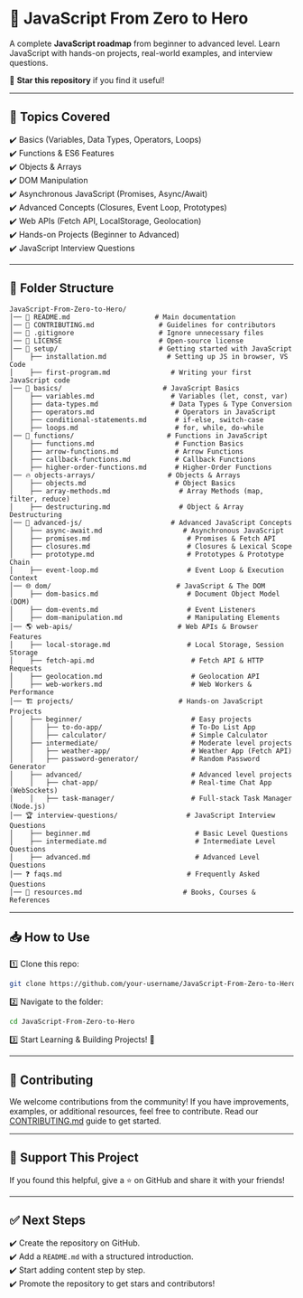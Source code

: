 # 🚀 JavaScript From Zero to Hero

A complete **JavaScript roadmap** from beginner to advanced level. Learn JavaScript with hands-on projects, real-world examples, and interview questions.

🌟 **Star this repository** if you find it useful!

---

## 📌 Topics Covered

✔️ Basics (Variables, Data Types, Operators, Loops)  
✔️ Functions & ES6 Features  
✔️ Objects & Arrays  
✔️ DOM Manipulation  
✔️ Asynchronous JavaScript (Promises, Async/Await)  
✔️ Advanced Concepts (Closures, Event Loop, Prototypes)  
✔️ Web APIs (Fetch API, LocalStorage, Geolocation)  
✔️ Hands-on Projects (Beginner to Advanced)  
✔️ JavaScript Interview Questions  

---

## 📂 Folder Structure

```
JavaScript-From-Zero-to-Hero/
│── 📜 README.md                     # Main documentation
│── 📜 CONTRIBUTING.md                # Guidelines for contributors
│── 📜 .gitignore                     # Ignore unnecessary files
│── 📜 LICENSE                        # Open-source license
│── 🚀 setup/                         # Getting started with JavaScript
│    ├── installation.md               # Setting up JS in browser, VS Code
│    ├── first-program.md               # Writing your first JavaScript code
│── 📝 basics/                         # JavaScript Basics
│    ├── variables.md                   # Variables (let, const, var)
│    ├── data-types.md                  # Data Types & Type Conversion
│    ├── operators.md                    # Operators in JavaScript
│    ├── conditional-statements.md       # if-else, switch-case
│    ├── loops.md                        # for, while, do-while
│── 🎯 functions/                       # Functions in JavaScript
│    ├── functions.md                    # Function Basics
│    ├── arrow-functions.md              # Arrow Functions
│    ├── callback-functions.md           # Callback Functions
│    ├── higher-order-functions.md       # Higher-Order Functions
│── 🔥 objects-arrays/                  # Objects & Arrays
│    ├── objects.md                      # Object Basics
│    ├── array-methods.md                 # Array Methods (map, filter, reduce)
│    ├── destructuring.md                 # Object & Array Destructuring
│── 🚀 advanced-js/                      # Advanced JavaScript Concepts
│    ├── async-await.md                    # Asynchronous JavaScript
│    ├── promises.md                        # Promises & Fetch API
│    ├── closures.md                        # Closures & Lexical Scope
│    ├── prototype.md                       # Prototypes & Prototype Chain
│    ├── event-loop.md                      # Event Loop & Execution Context
│── 🌐 dom/                               # JavaScript & The DOM
│    ├── dom-basics.md                      # Document Object Model (DOM)
│    ├── dom-events.md                      # Event Listeners
│    ├── dom-manipulation.md                # Manipulating Elements
│── 🌎 web-apis/                          # Web APIs & Browser Features
│    ├── local-storage.md                   # Local Storage, Session Storage
│    ├── fetch-api.md                        # Fetch API & HTTP Requests
│    ├── geolocation.md                      # Geolocation API
│    ├── web-workers.md                      # Web Workers & Performance
│── 🏗️ projects/                          # Hands-on JavaScript Projects
│    ├── beginner/                           # Easy projects
│    │   ├── to-do-app/                      # To-Do List App
│    │   ├── calculator/                     # Simple Calculator
│    ├── intermediate/                       # Moderate level projects
│    │   ├── weather-app/                    # Weather App (Fetch API)
│    │   ├── password-generator/             # Random Password Generator
│    ├── advanced/                           # Advanced level projects
│    │   ├── chat-app/                       # Real-time Chat App (WebSockets)
│    │   ├── task-manager/                   # Full-stack Task Manager (Node.js)
│── 🏆 interview-questions/                 # JavaScript Interview Questions
│    ├── beginner.md                          # Basic Level Questions
│    ├── intermediate.md                      # Intermediate Level Questions
│    ├── advanced.md                          # Advanced Level Questions
│── ❓ faqs.md                               # Frequently Asked Questions
│── 🚀 resources.md                         # Books, Courses & References
```

---

## 📥 How to Use

1️⃣ Clone this repo:  
   ```bash
   git clone https://github.com/your-username/JavaScript-From-Zero-to-Hero.git
   ```
2️⃣ Navigate to the folder:
   ```bash
   cd JavaScript-From-Zero-to-Hero
   ```
3️⃣ Start Learning & Building Projects! 🚀

---

## 🎯 Contributing

We welcome contributions from the community! If you have improvements, examples, or additional resources, feel free to contribute. Read our [CONTRIBUTING.md](./CONTRIBUTING.md) guide to get started.

---

## 💖 Support This Project

If you found this helpful, give a ⭐ on GitHub and share it with your friends!

---

## ✅ Next Steps

✔️ Create the repository on GitHub.  
✔️ Add a `README.md` with a structured introduction.  
✔️ Start adding content step by step.  
✔️ Promote the repository to get stars and contributors!  


